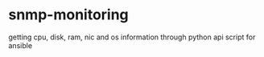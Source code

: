# snmp-monitoring
getting cpu, disk, ram, nic and os information through python api script for ansible
